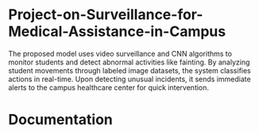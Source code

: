 # Project-on-Surveillance-for-Medical-Assistance-in-Campus
The proposed model uses video surveillance and CNN algorithms to monitor students and detect abnormal activities like fainting. By analyzing student movements through labeled image datasets, the system classifies actions in real-time. Upon detecting unusual incidents, it sends immediate alerts to the campus healthcare center for quick intervention.
# Documentation
